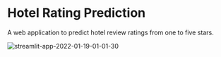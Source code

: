 # Hotel Rating Prediction 


A web application to predict hotel review ratings from one to five stars.

![streamlit-app-2022-01-19-01-01-30](https://user-images.githubusercontent.com/87251702/150107568-ae64e774-978d-45f3-853a-f15bafd3376b.gif)

